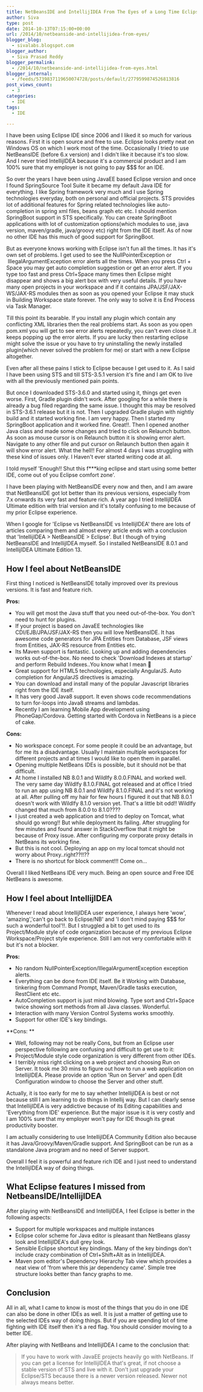 ```yaml
---
title: NetBeansIDE and IntellijIDEA From The Eyes of a Long Time Eclipse User
author: Siva
type: post
date: 2014-10-13T07:15:00+00:00
url: /2014/10/netbeanside-and-intellijidea-from-eyes/
blogger_blog:
  - sivalabs.blogspot.com
blogger_author:
  - Siva Prasad Reddy
blogger_permalink:
  - /2014/10/netbeanside-and-intellijidea-from-eyes.html
blogger_internal:
  - /feeds/5739837119650074728/posts/default/2779599874526813816
post_views_count:
  - 3
categories:
  - IDE
tags:
  - IDE

---
```

I have been using Eclipse IDE since 2006 and I liked it so much for various reasons. First it is open source and free to use. Eclipse looks pretty neat on Windows OS on which I work most of the time. Occasionally I tried to use NetBeansIDE (before 6.x version) and I didn't like it because it's too slow. And I never tried IntellijIDEA because it's a commercial product and I am 100% sure that my employer is not going to pay $$$ for an IDE.

So over the years I have been using JavaEE based Eclipse version and once I found SpringSource Tool Suite it became my default Java IDE for everything. I like Spring framework very much and I use Spring technologies everyday, both on personal and official projects. STS provides lot of additional features for Spring related technologies like auto-completion in spring xml files, beans graph etc etc. I should mention SpringBoot support in STS specifically. You can create SpringBoot applications with lot of customization options(which modules to use, java version, maven/gradle, java/groovy etc) right from the IDE itself. As of now no other IDE has this much of good support for SpringBoot.

But as everyone knows working with Eclipse isn't fun all the times. It has it's own set of problems. I get used to see the NullPointerException or  IllegalArgumentException error alerts all the times. When you press Ctrl + Space you may get auto completion suggestion or get an error alert. If you type too fast and press Ctrl+Space many times then Eclipse might disappear and shows a big alert box with very useful details. If you have many open projects in your workspace and if it contains JPA/JSF/JAX-WS/JAX-RS modules then as soon as you opened your Eclipse it may stuck in Building Workspace state forever. The only way to solve it is End Process via Task Manager.

Till this point its bearable. If you install any plugin which contain any conflicting XML libraries then the real problems start. As soon as you open pom.xml you will get to see error alerts repeatedly, you can't even close it..it keeps popping up the error alerts. If you are lucky then restarting eclipse might solve the issue or you have to try uninstalling the newly installed plugin(which never solved the problem for me) or start with a new Eclipse altogether.

Even after all these pains I stick to Eclipse because I get used to it. As I said I have been using STS and till STS-3.5.1 version it's fine and I am OK to live with all the previously mentioned pain points.

But once I downloaded STS-3.6.0 and started using it, things get even worse. First, Gradle plugin didn't work. After googling for a while there is already a bug filed regarding the same issue. I thought this may be resolved in STS-3.6.1 release but it is not. Then I upgraded Gradle plugin with nightly build and it started working fine. I am very happy. Then I started my SpringBoot application and it worked fine. Great!!. Then I opened another Java class and made some changes and tried to click on Relaunch button. As soon as mouse cursor is on Relaunch button it is showing error alert. Navigate to any other file and put cursor on Relaunch button then again it will show error alert. What the hell!! For almost 4 days I was struggling with these kind of issues only. I Haven't ever started writing code at all.

I told myself 'Enough!! Shut this f\***king eclipse and start using some better IDE, come out of you Eclipse comfort zone'.

I have been playing with NetBeansIDE every now and then, and I am aware that NetBeansIDE got lot better than its previous versions, especially from 7.x onwards its very fast and feature rich. A year ago I tried IntellijIDEA Ultimate edition with trial version and it's totally confusing to me because of my prior Eclipse experience.

When I google for 'Eclipse vs NetBeansIDE vs IntellijIDEA' there are lots of articles comparing them and almost every article ends with a conclusion that 'IntellijIDEA > NetBeansIDE > Eclipse'. But I though of trying NetBeansIDE and IntellijIDEA myself. So I installed NetBeansIDE 8.0.1 and IntellijIDEA Ultimate Edition 13.

## How I feel about NetBeansIDE
  
First thing I noticed is NetBeansIDE totally improved over its previous versions. It is fast and feature rich.
  
**Pros:**

  * You will get most the Java stuff that you need out-of-the-box. You don't need to hunt for plugins.
  * If your project is based on JavaEE technologies like CDI/EJB/JPA/JSF/JAX-RS then you will love NetBeansIDE. It has awesome code generators for JPA Entities from Database, JSF views from Entities, JAX-RS resource from Entities etc.
  * Its Maven support is fantastic. Looking up and adding dependencies works out-of-the-box. No need to check 'Download Indexes at startup' and perform Rebuild Indexes..You know what I mean 🙂
  * Great support for HTML5 technologies, especially AngularJS. Auto completion for AngularJS directives is amazing.
  * You can download and install many of the popular Javascript libraries right from the IDE itself.
  * It has very good Java8 support. It even shows code recommendations to turn for-loops into Java8 streams and lambdas.
  * Recently I am learning Mobile App development using PhoneGap/Cordova. Getting started with Cordova in NetBeans is a piece of cake.

**Cons:**

  * No workspace concept. For some people it could be an advantage, but for me its a disadvantage. Usually I maintain multiple workspaces for different projects and at times I would like to open them in parallel.
  * Opening multiple NetBeans IDEs is possible, but it should not be that difficult.
  * At home I installed NB 8.0.1 and Wildlfy 8.0.0.FINAL and worked well. The very same day Wildlfy 8.1.0.FINAL got released and at office I tried to run an app using NB 8.0.1 and Wildlfy 8.1.0.FINAL and it's not working at all. After pulling off my hair for few hours I figured it out that NB 8.0.1 doesn't work with Wildlfy 8.1.0 version yet. That's a little bit odd!! Wildlfy changed that much from 8.0.0 to 8.1.0????
  * I just created a web application and tried to deploy on Tomcat, what should go wrong!! But while deployment its failing. After struggling for few minutes and found answer in StackOverflow that it might be because of Proxy issue. After configuring my corporate proxy details in NetBeans its working fine.
  * But this is not cool. Deploying an app on my local tomcat should not worry about Proxy..right??!!??
  * There is no shortcut for block comment!!! Come on&#8230;

Overall I liked NetBeans IDE very much. Being an open source and Free IDE NetBeans is awesome.

## How I feel about IntellijIDEA
  
Whenever I read about IntellijIDEA user experience, I always here 'wow', 'amazing','can't go back to Eclipse/NB' and 'I don't mind paying $$$ for such a wonderful tool'!!. But I struggled a bit to get used to its Project/Module style of code organization because of my previous Eclipse Workspace/Project style experience. Still I am not very comfortable with it but it's not a blocker.

**Pros:**

  * No random NullPointerException/IllegalArgumentException exception alerts.
  * Everything can be done from IDE itself. Be it Working with Database, tinkering from Command Prompt, Maven/Gradle tasks execution, RestClient etc etc.
  * AutoCompletion support is just mind blowing. Type sort and Ctrl+Space twice showing sort methods from all Java classes. Wonderful.
  * Interaction with many Version Control Systems works smoothly.
  * Support for other IDE's key bindings.

**Cons: **

  * Well, following may not be really Cons, but from an Eclipse user perspective following are confusing and difficult to get use to it:
  * Project/Module style code organization is very different from other IDEs.
  * I terribly miss right clicking on a web project and choosing Run on Server. It took me 30 mins to figure out how to run a web application on IntellijIDEA. Please provide an option 'Run on Server' and open Edit Configuration window to choose the Server and other stuff.

Actually, it is too early for me to say whether IntellijIDEA is best or not because still I am learning to do things in Intellij way. But I can clearly sense that IntellijIDEA is very addictive because of its Editing capabilities and 'Everything from IDE' experience. But the major issue is it is very costly and I am 100% sure that my employer won't pay for IDE though its great productivity booster.

I am actually considering to use IntellijIDEA Community Edition also because it has Java/Groovy/Maven/Gradle support. And SpringBoot can be run as a standalone Java program and no need of Server support.

Overall I feel it is powerful and feature rich IDE and I just need to understand the IntellijIDEA way of doing things.

## What Eclipse features I missed from NetbeansIDE/IntellijIDEA

After playing with NetBeansIDE and IntellijIDEA, I feel Eclipse is better in the following aspects:

  * Support for multiple workspaces and multiple instances
  * Eclipse color scheme for Java editor is pleasant than NetBeans glassy look and IntellijIDEA's dull grey look.
  * Sensible Eclipse shortcut key bindings. Many of the key bindings don't include crazy combination of Ctrl+Shift+Alt as in IntellijIDEA.
  * Maven pom editor's Dependency Hierarchy Tab view which provides a neat view of 'from where this jar dependency came'. Simple tree structure looks better than fancy graphs to me.

## Conclusion
  
All in all, what I came to know is most of the things that you do in one IDE can also be done in other IDEs as well. It is just a matter of getting use to the selected IDEs way of doing things. But if you are spending lot of time fighting with IDE itself then it's a red flag. You should consider moving to a better IDE.

After playing with NetBeans and IntellijIDEA I came to the conclusion that:

> If you have to work with JavaEE projects heavily go with NetBeans. If you can get a license for IntellijIDEA that's great, if not choose a stable version of STS and live with it. Don't just upgrade your Eclipse/STS because there is a newer version released. Newer not always means better.

